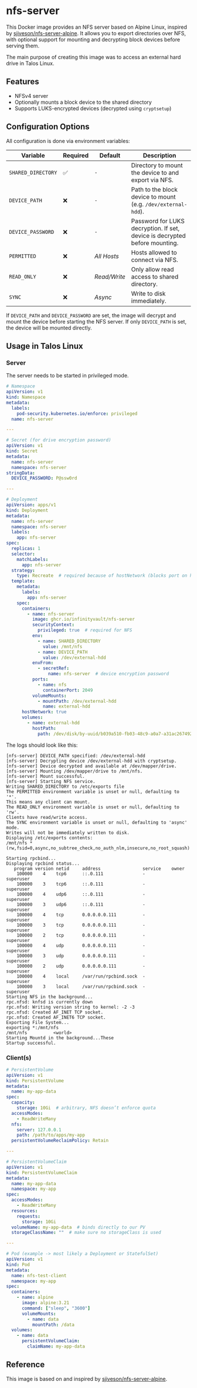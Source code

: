 # nfs-server

This Docker image provides an NFS server based on Alpine Linux, inspired by
[sjiveson/nfs-server-alpine](https://github.com/sjiveson/nfs-server-alpine). It allows you to
export directories over NFS, with optional support for mounting and decrypting block devices before
serving them.

The main purpose of creating this image was to access an external hard drive in Talos Linux.

## Features

- NFSv4 server
- Optionally mounts a block device to the shared directory
- Supports LUKS-encrypted devices (decrypted using `cryptsetup`)

## Configuration Options

All configuration is done via environment variables:

|Variable|Required|Default|Description|
|-|-|-|-|
|`SHARED_DIRECTORY`|✅|`-`|Directory to mount the device to and export via NFS.|
|`DEVICE_PATH`|❌|`-`|Path to the block device to mount (e.g. `/dev/external-hdd`).|
|`DEVICE_PASSWORD`|❌|`-`|Password for LUKS decryption. If set, device is decrypted before mounting.|
|`PERMITTED`|❌|*All Hosts*|Hosts allowed to connect via NFS.|
|`READ_ONLY`|❌|*Read/Write*|Only allow read access to shared directory.|
|`SYNC`|❌|*Async*|Write to disk immediately.|

If `DEVICE_PATH` and `DEVICE_PASSWORD` are set, the image will decrypt and mount the device before
starting the NFS server. If only `DEVICE_PATH` is set, the device will be mounted directly.

## Usage in Talos Linux

### Server

The server needs to be started in privileged mode.

```yaml
# Namespace
apiVersion: v1
kind: Namespace
metadata:
  labels:
    pod-security.kubernetes.io/enforce: privileged
  name: nfs-server

---

# Secret (for drive encryption password)
apiVersion: v1
kind: Secret
metadata:
  name: nfs-server
  namespace: nfs-server
stringData:
  DEVICE_PASSWORD: P@ssw0rd

---

# Deployment
apiVersion: apps/v1
kind: Deployment
metadata:
  name: nfs-server
  namespace: nfs-server
  labels:
    app: nfs-server
spec:
  replicas: 1
  selector:
    matchLabels:
      app: nfs-server
  strategy:
    type: Recreate  # required because of hostNetwork (blocks port on host)
  template:
    metadata:
      labels:
        app: nfs-server
    spec:
      containers:
        - name: nfs-server
          image: ghcr.io/infinityvault/nfs-server
          securityContext:
            privileged: true  # required for NFS
          env:
            - name: SHARED_DIRECTORY
              value: /mnt/nfs
            - name: DEVICE_PATH
              value: /dev/external-hdd
          envFrom:
            - secretRef:
                name: nfs-server  # device encryption password
          ports:
            - name: nfs
              containerPort: 2049
          volumeMounts:
            - mountPath: /dev/external-hdd
              name: external-hdd
      hostNetwork: true
      volumes:
        - name: external-hdd
          hostPath:
            path: /dev/disk/by-uuid/b039a510-fb03-48c9-a0a7-a31ac267492b
```

The logs should look like this:

```text
[nfs-server] DEVICE_PATH specified: /dev/external-hdd
[nfs-server] Decrypting device /dev/external-hdd with cryptsetup.
[nfs-server] Device decrypted and available at /dev/mapper/drive.
[nfs-server] Mounting /dev/mapper/drive to /mnt/nfs.
[nfs-server] Mount successful.
[nfs-server] Starting NFS service.
Writing SHARED_DIRECTORY to /etc/exports file
The PERMITTED environment variable is unset or null, defaulting to '*'.
This means any client can mount.
The READ_ONLY environment variable is unset or null, defaulting to 'rw'.
Clients have read/write access.
The SYNC environment variable is unset or null, defaulting to 'async' mode.
Writes will not be immediately written to disk.
Displaying /etc/exports contents:
/mnt/nfs *(rw,fsid=0,async,no_subtree_check,no_auth_nlm,insecure,no_root_squash)

Starting rpcbind...
Displaying rpcbind status...
   program version netid     address                service    owner
    100000    4    tcp6      ::.0.111               -          superuser
    100000    3    tcp6      ::.0.111               -          superuser
    100000    4    udp6      ::.0.111               -          superuser
    100000    3    udp6      ::.0.111               -          superuser
    100000    4    tcp       0.0.0.0.0.111          -          superuser
    100000    3    tcp       0.0.0.0.0.111          -          superuser
    100000    2    tcp       0.0.0.0.0.111          -          superuser
    100000    4    udp       0.0.0.0.0.111          -          superuser
    100000    3    udp       0.0.0.0.0.111          -          superuser
    100000    2    udp       0.0.0.0.0.111          -          superuser
    100000    4    local     /var/run/rpcbind.sock  -          superuser
    100000    3    local     /var/run/rpcbind.sock  -          superuser
Starting NFS in the background...
rpc.nfsd: knfsd is currently down
rpc.nfsd: Writing version string to kernel: -2 -3
rpc.nfsd: Created AF_INET TCP socket.
rpc.nfsd: Created AF_INET6 TCP socket.
Exporting File System...
exporting *:/mnt/nfs
/mnt/nfs          <world>
Starting Mountd in the background...These
Startup successful.
```

### Client(s)

```yaml
# PersistentVolume
apiVersion: v1
kind: PersistentVolume
metadata:
  name: my-app-data
spec:
  capacity:
    storage: 10Gi  # arbitrary, NFS doesn’t enforce quota
  accessModes:
    - ReadWriteMany
  nfs:
    server: 127.0.0.1
    path: /path/to/apps/my-app
  persistentVolumeReclaimPolicy: Retain

---

# PersistentVolumeClaim
apiVersion: v1
kind: PersistentVolumeClaim
metadata:
  name: my-app-data
  namespace: my-app
spec:
  accessModes:
    - ReadWriteMany
  resources:
    requests:
      storage: 10Gi
  volumeName: my-app-data  # binds directly to our PV
  storageClassName: ""  # make sure no storageClass is used

---

# Pod (example -> most likely a Deployment or StatefulSet)
apiVersion: v1
kind: Pod
metadata:
  name: nfs-test-client
  namespace: my-app
spec:
  containers:
    - name: alpine
      image: alpine:3.21
      command: ["sleep", "3600"]
      volumeMounts:
        - name: data
          mountPath: /data
  volumes:
    - name: data
      persistentVolumeClaim:
        claimName: my-app-data
```

## Reference

This image is based on and inspired by [sjiveson/nfs-server-alpine](https://github.com/sjiveson/nfs-server-alpine).
